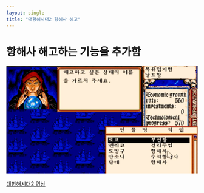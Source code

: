 ```yaml
---
layout: single
title: "대항해시대2 항해사 해고"
---
```


<!-- Google tag (gtag.js) -->
<script async src="https://www.googletagmanager.com/gtag/js?id=G-Q2NMCC2WD9"></script>
<script>
  window.dataLayer = window.dataLayer || [];
  function gtag(){dataLayer.push(arguments);}
  gtag('js', new Date());

  gtag('config', 'G-Q2NMCC2WD9');
</script>

# 항해사 해고하는 기능을 추가함
<img src="../images/sea2/2022-12-18-sea2.png"/>

[대항해시대2 영상](https://www.youtube.com/watch?v=RVWI-CDgXJs)

<script src="https://utteranc.es/client.js"
        repo="trafoyrots/repo"
        issue-term="pathname"
        label="utterances"
        theme="github-light"
        crossorigin="anonymous"
        async>
</script>
